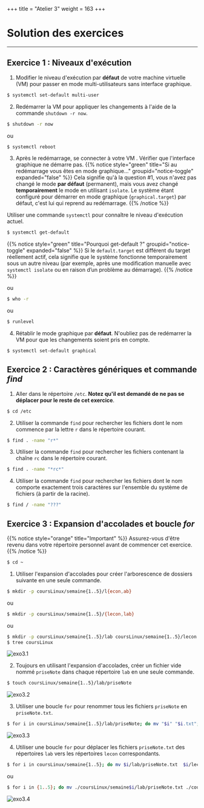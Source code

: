 +++
title = "Atelier 3"
weight = 163
+++

# Solution des exercices

---
## Exercice 1 : Niveaux d'exécution

1. Modifier le niveau d'exécution par **défaut** de votre machine virtuelle (VM) pour passer en mode multi-utilisateurs sans interface graphique. 
```bash
$ systemctl set-default multi-user
```

2. Redémarrer la VM pour appliquer les changements à l'aide de la commande `shutdown -r now`.
```bash
$ shutdown -r now
```
ou
```bash
$ systemctl reboot
```

3. Après le redémarrage, se connecter à votre VM . Vérifier que l'interface graphique ne démarre pas. 
{{% notice style="green" title="Si au redémarrage vous êtes en mode graphique..." groupid="notice-toggle" expanded="false" %}}
Cela signifie qu'à la question #1, vous n'avez pas changé le mode **par défaut** (permanent), mais vous avez changé **temporairement** le mode en utilisant `isolate`. Le système étant configuré pour démarrer en mode graphique (`graphical.target`) par défaut, c'est lui qui reprend au redémarrage.
{{% /notice %}}

Utiliser une commande `systemctl` pour connaître le niveau d'exécution actuel.

```bash
$ systemctl get-default
```
{{% notice style="green" title="Pourquoi get-default ?" groupid="notice-toggle" expanded="false" %}}
Si le `default.target` est différent du target réellement actif, cela signifie que le système fonctionne temporairement sous un autre niveau (par exemple, après une modification manuelle avec `systemctl isolate` ou en raison d’un problème au démarrage).
{{% /notice %}}

ou

```bash
$ who -r
```
ou

```bash
$ runlevel
```

4. Rétablir le mode graphique par **défaut**. N'oubliez pas de redémarrer la VM pour que les changements soient pris en compte.
```bash
$ systemctl set-default graphical
```

## Exercice 2 : Caractères génériques et commande *find*

1. Aller dans le répertoire `/etc`. **Notez qu'il est demandé de ne pas se déplacer pour le reste de cet exercice**.
```bash
$ cd /etc
```

2. Utiliser la commande `find` pour rechercher les fichiers dont le nom commence par la lettre `r` dans le répertoire courant.
```bash
$ find . -name "r*"
```

3.  Utiliser la commande `find` pour rechercher les fichiers contenant la chaîne `rc` dans le répertoire courant.
```bash
$ find . -name "*rc*"
```

4.  Utiliser la commande `find` pour rechercher les fichiers dont le nom comporte exactement trois caractères sur l'ensemble du système de fichiers (à partir de la racine).
```bash
$ find / -name "???"
```

## Exercice 3 : Expansion d'accolades et boucle *for*

{{% notice style="orange" title="Important" %}}
Assurez-vous d'être revenu dans votre répertoire personnel avant de commencer cet exercice.
{{% /notice %}}

```bash
$ cd ~
```

1. Utiliser l'expansion d'accolades pour créer l'arborescence de dossiers suivante en une seule commande.

```bash
$ mkdir -p coursLinux/semaine{1..5}/l{econ,ab}
```

ou

```bash
$ mkdir -p coursLinux/semaine{1..5}/{lecon,lab}
```

ou

```bash
$ mkdir -p coursLinux/semaine{1..5}/lab coursLinux/semaine{1..5}/lecon
$ tree coursLinux
```

![exo3.1](exo3-1.png?width=27vw)

2. Toujours en utilisant l'expansion d'accolades, créer un fichier vide nommé `priseNote` dans chaque répertoire `lab` en une seule commande.
```bash
$ touch coursLinux/semaine{1..5}/lab/priseNote
```
![exo3.2](exo3-2.png?width=27vw)

3. Utiliser une boucle `for` pour renommer tous les fichiers `priseNote` en `priseNote.txt`.
```bash
$ for i in coursLinux/semaine{1..5}/lab/priseNote; do mv "$i" "$i.txt"; done
```
![exo3.3](exo3-3.png?width=27vw)

4. Utiliser une boucle `for` pour déplacer les fichiers `priseNote.txt` des répertoires `lab` vers les répertoires `lecon` correspondants.  
```bash
$ for i in coursLinux/semaine{1..5}; do mv $i/lab/priseNote.txt  $i/lecon; done 
```
ou

```bash
$ for i in {1..5}; do mv ./coursLinux/semaine$i/lab/priseNote.txt ./coursLinux/semaine$i/lecon;done 
```
![exo3.4](exo3-4.png?width=27vw)
